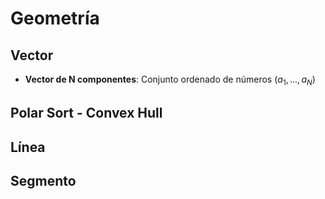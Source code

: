 # Geometría

## Vector

-   **Vector de N componentes**: Conjunto ordenado de números $(a_1, ..., a_N)$

## Polar Sort - Convex Hull

## Línea

## Segmento
